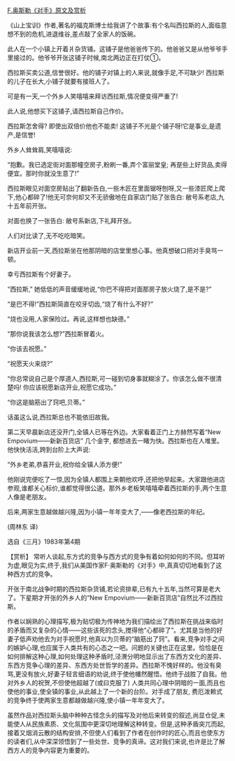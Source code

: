 [F.奥斯勒《对手》原文及赏析](https://www.vrrw.net/wx/15435.html)

《山上宝训》作者,著名的福克斯博士给我讲了个故事:有个名叫西拉斯的人,面临意想不到的危机,进退维谷,差点敲了全家人的饭碗。

此人在一个小镇上开着爿杂货铺。这铺子是他爸爸传下的。他爸爸又是从他爷爷手里接过的。他爷爷开张这铺子时候,南北两边正在打仗①。

西拉斯买卖公道,信誉很好。他的铺子对镇上的人来说,就像手足,不可缺少! 西拉斯的儿子在长大,小铺子就要有接班人了。

可是有一天,一个外乡人笑嘻嘻来拜访西拉斯,情况便变得严重了!

此人说,他想买下这铺子,请西拉斯自己作价。

西拉斯怎舍得? 即使出双倍价他也不能卖! 这铺子不光是个铺子呀!它是事业,是遗产,是信誉!

外乡人耸耸肩,笑嘻嘻说:

“抱歉。我已选定街对面那幢空房子,粉刷一番,弄个富丽堂皇; 再趸些上好货品,卖得便宜。那时你就没生意了!”

西拉斯眼见对面空房贴出了翻新告白,一些木匠在里面锯呀刨呀,又一些漆匠爬上爬下,他心都碎了!他无可奈何却又不无骄傲地在自家店门贴了张告白: 敝号系老店,九十五年前开张。

对面也换了一张告白: 敝号系新店,下礼拜开张。

人们对比读了,无不吃吃暗笑。

新店开业前一天,西拉斯坐在他那阴暗的店堂里想心事。他真想破口把对手臭骂一顿。

幸亏西拉斯有个好妻子。

“西拉斯,” 她低低的声音缓缓地说,“你巴不得把对面那房子放火烧了,是不是?”

“是巴不得!”西拉斯简直在咬牙切齿,“烧了有什么不好?”

“烧也没用,人家保险过。再说,这样想也缺德。”

“那你说我该怎么想?”西拉斯冒着火。

“你该去祝愿。”

“祝愿天火来烧?”

“你总常说自己是个厚道人,西拉斯,可一碰到切身事就糊涂了。你该怎么做不很清楚吗! 你应该祝愿新店开业,祝愿它成功。”

“你这是脑筋出了窍吧,贝蒂。”

话虽这么说,西拉斯总也不能依旧故我。

第二天早晨新店还没开门,全镇人已等在外边。大家看着正门上方赫然写着“New Empovium——新新百货店” 几个金字, 都想进去一睹为快。西拉斯也在人堆里。他快快活活,跨到台阶上大声说:

“外乡老弟,恭喜开业,祝你给全镇人添方便!”

他刚说完便吃了一惊,因为全镇人都围上来朝他欢呼,还把他举起来。大家跟他进店参观,谁都关心标价,谁都觉得很公道。那外乡老板笑嘻嘻牵着西拉斯的手,两个生意人像是老朋友。

后来,两家生意越做越兴隆,因为小镇一年年变大了,——像老西拉斯的年纪。

(周林东 译)

选自《三月》1983年第4期



【赏析】 常听人谈起,东方式的竞争与西方式的竞争有着如何如何的不同。但耳听为虚,眼见为实,终于,我们从美国作家F·奥斯勒的《对手》中,真真切切地看到了这种西方式的竞争。

开张于南北战争时期的西拉斯杂货铺,若论资排辈,已有九十五年,当然可算是老大了。下星期才开张的外乡人的“New Empovium——新新百货店”自然比不过西拉斯。

作者以娴熟的心理描写,极为贴切极为传神地为我们描绘出了西拉斯在挑战来临时的矛盾而又复杂的心情——这些该死的念头,搅得他“心都碎了”。尤其是当他的好妻子低声劝他去为对手祝愿时,他真以为贝蒂的“脑筋出了窍”。看来,竞争对手之间的嫉妒心理,也应属于人类共有的心态之一吧。问题的关键也正在这里。恰恰是在如何排解这种心理,如何处理这种矛盾时,泾渭分明地显示出了东西方文化的差异、东西方竞争心理的差异、东西方处世哲学的差异。西拉斯不愧好样的。他没有臭骂,更没有放火,好妻子轻言细语的劝说,终于使他幡然醒悟。他终于战胜了自我。他对外乡人的祝贺,不但使他超越了(或曰克服了) 人类共同心理中阴暗的一面,而且也使他的事业,使全镇的事业,从此越上了一个新的台阶。对手成了朋友, 费厄泼赖式的竞争终于使两家生意都越做越兴隆,使小镇一年年变大了。

虽然作品对西拉斯头脑中种种古怪念头的描写及对他后来转变的叙述,尚显仓促,未能使人从民族素质、文化氛围中更深切地理解这种转变。但是,这种矛盾突兀而起,接着又烟消云散的结构安排,不但使人们看到了作者在创作时的匠心,而且也使东方的读者们,从中深深领悟到了一些处世、竞争的真谛。这对我们来说,也许是比了解西方人的竞争内容更为重要的。

